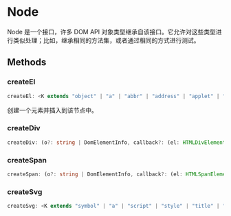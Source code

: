 <!--
 * @Author: haifeng.lu haifeng.lu@ly.com
 * @Date: 2022-12-21 10:43:24
 * @LastEditors: luhaifeng666
 * @LastEditTime: 2023-03-01 10:52:24
 * @Description: 
-->
# Node

Node 是一个接口，许多 DOM API 对象类型继承自该接口。它允许对这些类型进行类似处理；比如，继承相同的方法集，或者通过相同的方式进行测试。

## Methods

### createEl

```ts
createEl: <K extends "object" | "a" | "abbr" | "address" | "applet" | "area" | "article" | "aside" | "audio" | "b" | "base" | "basefont" | "bdi" | "bdo" | "blockquote" | "body" | "br" | "button" | "canvas" | ... 99 more ... | "wbr">(tag: K, o?: string | DomElementInfo, callback?: (el: HTMLElementTagNameMap[K]) => void) => HTM...
```

创建一个元素并插入到该节点中。

### createDiv

```ts
createDiv: (o?: string | DomElementInfo, callback?: (el: HTMLDivElement) => void) => HTMLDivElement
```

### createSpan

```ts
createSpan: (o?: string | DomElementInfo, callback?: (el: HTMLSpanElement) => void) => HTMLSpanElement
```

### createSvg

```ts
createSvg: <K extends "symbol" | "a" | "script" | "style" | "title" | "circle" | "clipPath" | "defs" | "desc" | "ellipse" | "feBlend" | "feColorMatrix" | "feComponentTransfer" | "feComposite" | "feConvolveMatrix" | ... 41 more ... | "view">(tag: K, o?: string | SvgElementInfo, callback?: (el: SVGElementTagNameMap[K]) => void) ...
```
